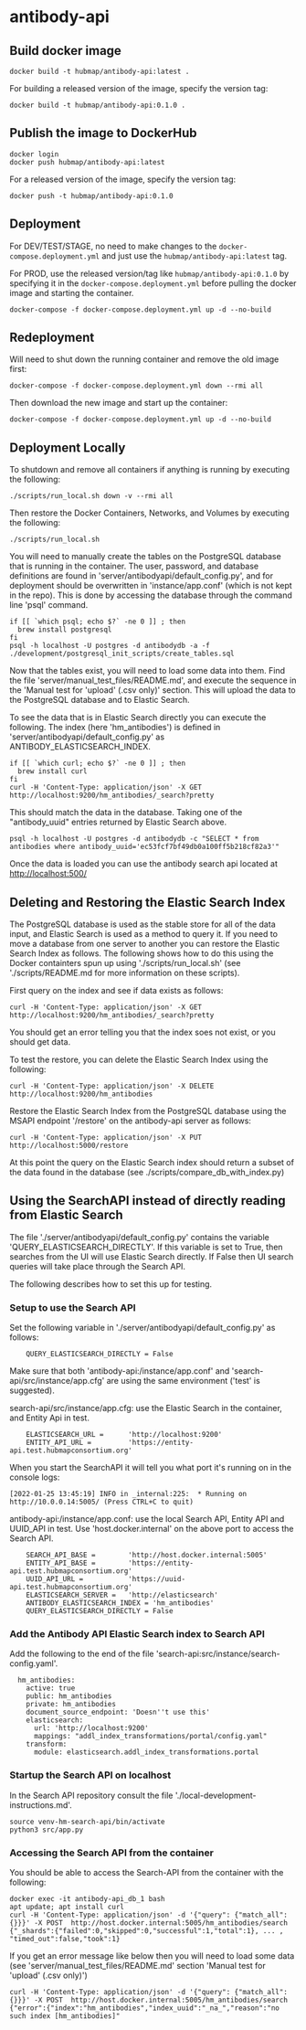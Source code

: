 # antibody-api

## Build docker image

````
docker build -t hubmap/antibody-api:latest .
````

For building a released version of the image, specify the version tag:

````
docker build -t hubmap/antibody-api:0.1.0 .
````

## Publish the image to DockerHub

````
docker login
docker push hubmap/antibody-api:latest
````

For a released version of the image, specify the version tag:

````
docker push -t hubmap/antibody-api:0.1.0
````

## Deployment

For DEV/TEST/STAGE, no need to make changes to the `docker-compose.deployment.yml` and just use the `hubmap/antibody-api:latest` tag. 

For PROD, use the released version/tag like `hubmap/antibody-api:0.1.0` by specifying it in the `docker-compose.deployment.yml` before pulling the docker image and starting the container.

````
docker-compose -f docker-compose.deployment.yml up -d --no-build
````

## Redeployment

Will need to shut down the running container and remove the old image first:

````
docker-compose -f docker-compose.deployment.yml down --rmi all
````

Then download the new image and start up the container:

````
docker-compose -f docker-compose.deployment.yml up -d --no-build
````

## Deployment Locally

To shutdown and remove all containers if anything is running by executing the following:
```commandline
./scripts/run_local.sh down -v --rmi all
```

Then restore the Docker Containers, Networks, and Volumes by executing the following:
```commandline
./scripts/run_local.sh
```

You will need to manually create the tables on the PostgreSQL database that is running in the container.
The user, password, and database definitions are found in 'server/antibodyapi/default_config.py',
and for deployment should be overwritten in 'instance/app.conf' (which is not kept in the repo).
This is done by accessing the database through the command line 'psql' command.
```commandline
if [[ `which psql; echo $?` -ne 0 ]] ; then
  brew install postgresql
fi
psql -h localhost -U postgres -d antibodydb -a -f ./development/postgresql_init_scripts/create_tables.sql 
```

Now that the tables exist, you will need to load some data into them.
Find the file 'server/manual_test_files/README.md', and execute the sequence in the 'Manual test for 'upload' (.csv only)' section.
This will upload the data to the PostgreSQL database and to Elastic Search.

To see the data that is in Elastic Search directly you can execute the following.
The index (here 'hm_antibodies') is defined in 'server/antibodyapi/default_config.py' as ANTIBODY_ELASTICSEARCH_INDEX.
```commandline
if [[ `which curl; echo $?` -ne 0 ]] ; then
  brew install curl
fi
curl -H 'Content-Type: application/json' -X GET http://localhost:9200/hm_antibodies/_search?pretty
```

This should match the data in the database. Taking one of the "antibody_uuid" entries returned by Elastic Search above.
```commandline
psql -h localhost -U postgres -d antibodydb -c "SELECT * from antibodies where antibody_uuid='ec53fcf7bf49db0a100ff5b218cf82a3'"
```

Once the data is loaded you can use the antibody search api located at [http://localhost:500/](http://localhost:5000)

## Deleting and Restoring the Elastic Search Index

The PostgreSQL database is used as the stable store for all of the data input,
and Elastic Search is used as a method to query it. If you need to move a database
from one server to another you can restore the Elastic Search Index as follows.
The following shows how to do this using the Docker containters spun up using
'./scripts/run_local.sh' (see './scripts/README.md for more information on these scripts).

First query on the index and see if data exists as follows:
```commandline
curl -H 'Content-Type: application/json' -X GET http://localhost:9200/hm_antibodies/_search?pretty
```
You should get an error telling you that the index soes not exist, or you should get data.

To test the restore, you can delete the Elastic Search Index using the following:
```commandline
curl -H 'Content-Type: application/json' -X DELETE http://localhost:9200/hm_antibodies
```

Restore the Elastic Search Index from the PostgreSQL database using the 
MSAPI endpoint '/restore' on the antibody-api server as follows:
```commandline
curl -H 'Content-Type: application/json' -X PUT http://localhost:5000/restore
```

At this point the query on the Elastic Search index should return a subset of
the data found in the database (see ./scripts/compare_db_with_index.py)

## Using the SearchAPI instead of directly reading from Elastic Search

The file './server/antibodyapi/default_config.py' contains the variable 'QUERY_ELASTICSEARCH_DIRECTLY'.
If this variable is set to True, then searches from the UI will use Elastic Search directly.
If False then UI search queries will take place through the Search API.

The following describes how to set this up for testing.

### Setup to use the Search API

Set the following variable in './server/antibodyapi/default_config.py' as follows:
```commandline
    QUERY_ELASTICSEARCH_DIRECTLY = False
```

Make sure that both 'antibody-api:/instance/app.conf' and 'search-api/src/instance/app.cfg'
are using the same environment ('test' is suggested).

search-api/src/instance/app.cfg: use the Elastic Search in the container, and Entity Api in test.
```commandline
    ELASTICSEARCH_URL =      'http://localhost:9200'
    ENTITY_API_URL =         'https://entity-api.test.hubmapconsortium.org'
```

When you start the SearchAPI it will tell you what port it's running on in the console logs:
```commandline
[2022-01-25 13:45:19] INFO in _internal:225:  * Running on http://10.0.0.14:5005/ (Press CTRL+C to quit)
```

antibody-api:/instance/app.conf: use the local Search API, Entity API and UUID_API in test.
Use 'host.docker.internal' on the above port to access the Search API.
```commandline
    SEARCH_API_BASE =        'http://host.docker.internal:5005'
    ENTITY_API_BASE =        'https://entity-api.test.hubmapconsortium.org'
    UUID_API_URL =           'https://uuid-api.test.hubmapconsortium.org'
    ELASTICSEARCH_SERVER =   'http://elasticsearch'
    ANTIBODY_ELASTICSEARCH_INDEX = 'hm_antibodies'
    QUERY_ELASTICSEARCH_DIRECTLY = False
```

### Add the Antibody API Elastic Search index to Search API

Add the following to the end of the file 'search-api:src/instance/search-config.yaml'.
```commandline
  hm_antibodies:
    active: true
    public: hm_antibodies
    private: hm_antibodies
    document_source_endpoint: 'Doesn''t use this'
    elasticsearch:
      url: 'http://localhost:9200'
      mappings: "addl_index_transformations/portal/config.yaml"
    transform:
      module: elasticsearch.addl_index_transformations.portal
```

### Startup the Search API on localhost

In the Search API repository consult the file './local-development-instructions.md'.
```commandline
source venv-hm-search-api/bin/activate
python3 src/app.py
```

### Accessing the Search API from the container

You should be able to access the Search-API from the container with the following:
```commandline
docker exec -it antibody-api_db_1 bash
apt update; apt install curl
curl -H 'Content-Type: application/json' -d '{"query": {"match_all": {}}}' -X POST  http://host.docker.internal:5005/hm_antibodies/search
{"_shards":{"failed":0,"skipped":0,"successful":1,"total":1}, ... , "timed_out":false,"took":1}
```

If you get an error message like below then you will need to load some data (see 'server/manual_test_files/README.md' section 'Manual test for 'upload' (.csv only)')
```commandline
curl -H 'Content-Type: application/json' -d '{"query": {"match_all": {}}}' -X POST  http://host.docker.internal:5005/hm_antibodies/search
{"error":{"index":"hm_antibodies","index_uuid":"_na_","reason":"no such index [hm_antibodies]"
```